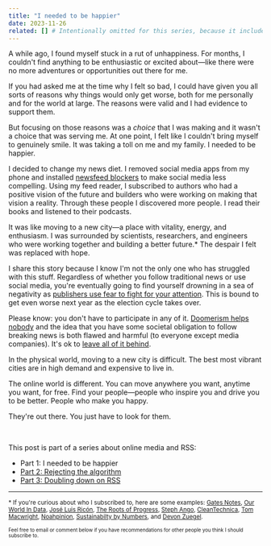 ```yaml
---
title: "I needed to be happier"
date: 2023-11-26
related: [] # Intentionally omitted for this series, because it includes it's own related links list.
---
```


A while ago, I found myself stuck in a rut of unhappiness. For months, I couldn't find anything to be enthusiastic or excited about—like there were no more adventures or opportunities out there for me.

If you had asked me at the time why I felt so bad, I could have given you all sorts of reasons why things would only get worse, both for me personally and for the world at large. The reasons were valid and I had evidence to support them.

But focusing on those reasons was a *choice* that I was making and it wasn't a choice that was serving me. At one point, I felt like I couldn't bring myself to genuinely smile. It was taking a toll on me and my family. I needed to be happier.

I decided to change my news diet. I removed social media apps from my phone and installed [newsfeed blockers](https://chromewebstore.google.com/detail/news-feed-eradicator/fjcldmjmjhkklehbacihaiopjklihlgg) to make social media less compelling. Using my feed reader, I subscribed to authors who had a positive vision of the future and builders who were working on making that vision a reality. Through these people I discovered more people. I read their books and listened to their podcasts.

It was like moving to a new city—a place with vitality, energy, and enthusiasm. I was surrounded by scientists, researchers, and engineers who were working together and building a better future.* The despair I felt was replaced with hope.

I share this story because I know I'm not the only one who has struggled with this stuff. Regardless of whether you follow traditional news or use social media, you're eventually going to find yourself drowning in a sea of negativity as [publishers use fear to fight for your attention](https://www.bbc.com/future/article/20140728-why-is-all-the-news-bad). This is bound to get even worse next year as the election cycle takes over.

Please know: you don't have to participate in any of it. [Doomerism helps nobody](https://www.noahpinion.blog/p/dont-be-a-doomer) and the idea that you have some societal obligation to follow breaking news is both flawed and harmful (to everyone except media companies). It's ok to [leave all of it behind]({{site.url}}/2013/07/23/turn-off-the-news/).

In the physical world, moving to a new city is difficult. The best most vibrant cities are in high demand and expensive to live in.

The online world is different. You can move anywhere you want, anytime you want, for free. Find your people—people who inspire you and drive you to be better. People who make you happy.

They're out there. You just have to look for them.

<br />

<div class="side-note">
  <p>This post is part of a series about online media and RSS:</p>
  <ul>
    <li>Part 1: I needed to be happier</li>
    <li><a href="{{site.url}}/2023/11/27/rejecting-the-algorithm/">Part 2: Rejecting the algorithm</a></li>
    <li><a href="{{site.url}}/2023/11/28/doubling-down-on-rss/">Part 3: Doubling down on RSS</a></li>
  </ul>
</div>

***

<small>* If you're curious about who I subscribed to, here are some examples: <a href="https://www.gatesnotes.com/" target="_blank">Gates Notes</a>, <a href="https://ourworldindata.org/" target="_blank">Our World In Data</a>, <a href="https://nintil.com/" target="_blank">José Luis Ricón</a>, <a href="https://rootsofprogress.org/blog" target="_blank">The Roots of Progress</a>, <a href="https://stephango.com/" target="_blank">Steph Ango</a>, <a href="https://cleantechnica.com/" target="_blank">CleanTechnica</a>, <a href="https://macwright.com/" target="_blank">Tom Macwright</a>, <a href="https://www.noahpinion.blog/" target="_blank">Noahpinion</a>, <a href="https://www.sustainabilitybynumbers.com/" target="_blank">Sustainabilty by Numbers</a>, and <a href="https://devon.postach.io/" target="_blank">Devon Zuegel</a>.

<small>Feel free to email or comment below if you have recommendations for other people you think I should subscribe to.</small>
